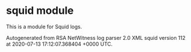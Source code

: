 # squid module

This is a module for Squid logs.

Autogenerated from RSA NetWitness log parser 2.0 XML squid version 112
at 2020-07-13 17:12:07.368404 +0000 UTC.

